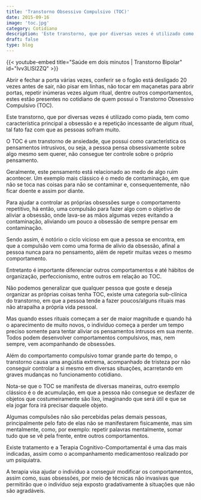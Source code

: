 ```yaml
---
title: 'Transtorno Obsessivo Compulsivo (TOC)'
date: 2015-09-16
image: 'toc.jpg'
category: Cotidiano
description: 'Este transtorno, que por diversas vezes é utilizado como piada, tem como característica principal a obsessão e a repetição incessante de algum ritual, tal fato faz com que as pessoas sofram muito.'
draft: false
type: blog
---
```


{{< youtube-embed title="Saúde em dois minutos | Transtorno Bipolar" id="Ivv3LlSI2ZQ" >}}

Abrir e fechar a porta várias vezes, conferir se o fogão está desligado 20 vezes antes de sair, não pisar em linhas, não tocar em maçanetas para abrir portas, repetir inúmeras vezes algum ritual, dentre outros comportamentos, estes estão presentes no cotidiano de quem possui o Transtorno Obsessivo Compulsivo (TOC).

Este transtorno, que por diversas vezes é utilizado como piada, tem como característica principal a obsessão e a repetição incessante de algum ritual, tal fato faz com que as pessoas sofram muito.

O TOC é um transtorno de ansiedade, que possui como característica os pensamentos intrusivos, ou seja, a pessoa pensa obsessivamente sobre algo mesmo sem querer, não consegue ter controle sobre o próprio pensamento.

Geralmente, este pensamento está relacionado ao medo de algo ruim acontecer. Um exemplo mais clássico é o medo de contaminação, em que não se toca nas coisas para não se contaminar e, consequentemente, não ficar doente e assim por diante.

Para ajudar a controlar as próprias obsessões surge o comportamento repetitivo, há então, uma compulsão para fazer algo com o objetivo de aliviar a obsessão, onde lava-se as mãos algumas vezes evitando a contaminação, aliviando um pouco a obsessão de sempre pensar em contaminação.

Sendo assim, é notório o ciclo vicioso em que a pessoa se encontra, em que a compulsão vem como uma forma de alívio da obsessão, afinal a pessoa nunca para no pensamento, além de repetir muitas vezes o mesmo comportamento.

Entretanto é importante diferenciar outros comportamentos e até hábitos de organização, perfeccionismo, entre outros em relação ao TOC.

Não podemos generalizar que qualquer pessoa que goste e deseja organizar as próprias coisas tenha TOC, existe uma categoria sub-clínica do transtorno, em que a pessoa tende a fazer poucos/alguns rituais mas não atrapalha a própria vida pessoal.

Mas quando esses rituais começam a ser de maior magnitude e quando há o aparecimento de muito novos, o indivíduo começa a perder um tempo preciso somente para tentar aliviar os pensamentos intrusos em sua mente. Todos podem desenvolver comportamentos compulsivos, mas, nem sempre, vem acompanhando de obsessões.

Além do comportamento compulsivo tomar grande parte do tempo, o transtorno causa uma angústia extrema, acompanhado de tristeza por não conseguir controlar a si mesmo em diversas situações, acarretando em graves mudanças no funcionamento cotidiano.

Nota-se que o TOC se manifesta de diversas maneiras, outro exemplo clássico é o de acumulação, em que a pessoa não consegue se desfazer de objetos que costumeiramente são lixo, imaginando que será útil e que se ela jogar fora irá precisar daquele objeto.

Algumas compulsões não são percebidas pelas demais pessoas, principalmente pelo fato de elas não se manifestarem fisicamente, mas sim mentalmente, como, por exemplo: repetir palavras mentalmente, somar tudo que se vê pela frente, entre outros comportamentos.

Existe tratamento e a Terapia Cognitivo-Comportamental é uma das mais indicadas, assim como o acompanhamento medicamentoso realizado por um psiquiatra.

A terapia visa ajudar o indivíduo a conseguir modificar os comportamentos, assim como, suas obsessões, por meio de técnicas não invasivas que permitirão que o indivíduo seja exposto gradativamente à situações que não são agradáveis.
